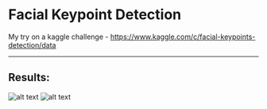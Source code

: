 # Facial Keypoint Detection

My try on a kaggle challenge - https://www.kaggle.com/c/facial-keypoints-detection/data

------------
## Results:

![alt text](https://i.imgur.com/hAkv1ba.png) 
![alt text](https://i.imgur.com/7uwKQny.png)
